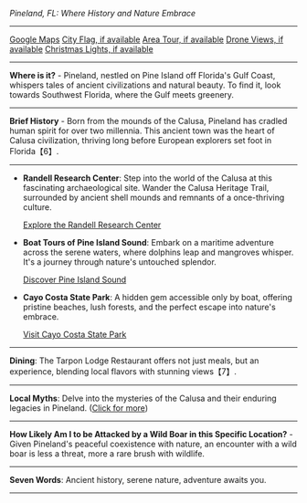 *Pineland, FL: Where History and Nature Embrace*

---

[Google Maps](https://www.google.com/maps/place/Pineland,+FL/data=!3m1!1e3)
[City Flag, if available](https://www.google.com/search?tbm=isch&q=Pineland+FL+Flag+Picture)
[Area Tour, if available](https://www.youtube.com/results?search_query=Pineland+FL+4k+tour)
[Drone Views, if available](https://www.youtube.com/results?search_query=Pineland+FL+4k+drone)
[Christmas Lights, if available](https://www.youtube.com/results?search_query=Pineland+FL+christmas+lights&sp=CAI%253D)

---

**Where is it?** - Pineland, nestled on Pine Island off Florida's Gulf Coast, whispers tales of ancient civilizations and natural beauty. To find it, look towards Southwest Florida, where the Gulf meets greenery.

---

**Brief History** - Born from the mounds of the Calusa, Pineland has cradled human spirit for over two millennia. This ancient town was the heart of Calusa civilization, thriving long before European explorers set foot in Florida【6】.

---

- **Randell Research Center**: Step into the world of the Calusa at this fascinating archaeological site. Wander the Calusa Heritage Trail, surrounded by ancient shell mounds and remnants of a once-thriving culture.

  [Explore the Randell Research Center](https://www.youtube.com/results?search_query=Pineland+FL+Randell+Research+Center)

- **Boat Tours of Pine Island Sound**: Embark on a maritime adventure across the serene waters, where dolphins leap and mangroves whisper. It's a journey through nature's untouched splendor.

  [Discover Pine Island Sound](https://www.youtube.com/results?search_query=Pineland+FL+boat+tours)

- **Cayo Costa State Park**: A hidden gem accessible only by boat, offering pristine beaches, lush forests, and the perfect escape into nature's embrace.

  [Visit Cayo Costa State Park](https://www.youtube.com/results?search_query=Pineland+FL+Cayo+Costa+State+Park)

---

**Dining**: The Tarpon Lodge Restaurant offers not just meals, but an experience, blending local flavors with stunning views【7】.

---

**Local Myths**: Delve into the mysteries of the Calusa and their enduring legacies in Pineland. ([Click for more](https://www.google.com/search?q=Pineland+FL+Calusa+legends))

---

**How Likely Am I to be Attacked by a Wild Boar in this Specific Location?** - Given Pineland's peaceful coexistence with nature, an encounter with a wild boar is less a threat, more a rare brush with wildlife.

---

**Seven Words**: Ancient history, serene nature, adventure awaits you.

---